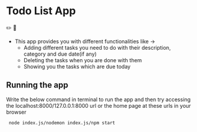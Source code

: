 # Todo List App

  :pencil2: :page_with_curl:
  
- This app provides you with different functionalities like ->
  - Adding different tasks you need to do with their description, category and due date(if any)
  - Deleting the tasks when you are done with them
  - Showing you the tasks which are due today
 
 ## Running the app
 
 Write the below command in terminal to run the app and then try accessing the localhost:8000/127.0.0.1:8000 url or the home page at these urls in your browser
 
 ```bash
  node index.js/nodemon index.js/npm start
 ```
